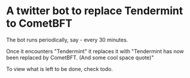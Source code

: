 # A twitter bot to replace Tendermint to CometBFT

The bot runs periodically, say - every 30 minutes.

Once it encounters "Tendermint" it replaces it with "Tendermint has now been replaced by CometBFT. (And some cool space quote)"

To view what is left to be done, check todo.
